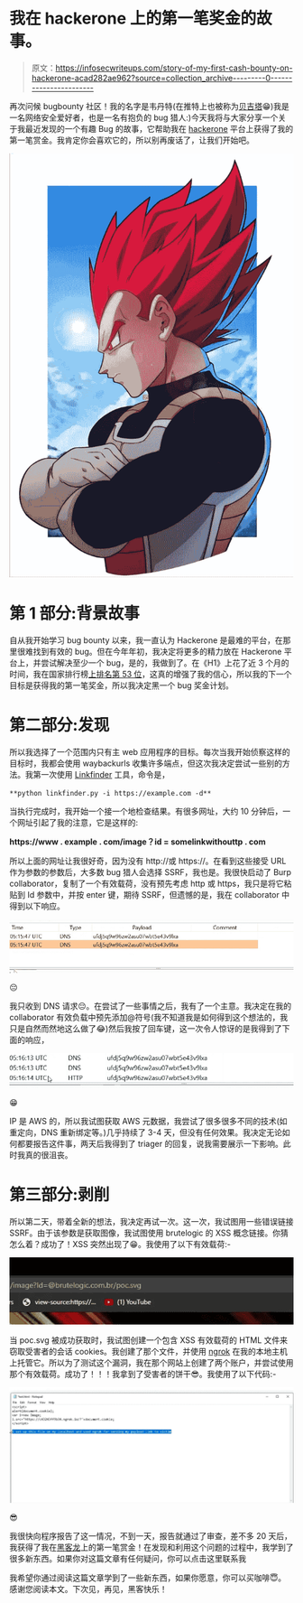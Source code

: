 # 我在 hackerone 上的第一笔奖金的故事。

> 原文：<https://infosecwriteups.com/story-of-my-first-cash-bounty-on-hackerone-acad282ae962?source=collection_archive---------0----------------------->

再次问候 bugbounty 社区！我的名字是韦丹特(在推特上也被称为[贝吉塔](https://twitter.com/_justYnot)😁)我是一名网络安全爱好者，也是一名有抱负的 bug 猎人:)今天我将与大家分享一个关于我最近发现的一个有趣 Bug 的故事，它帮助我在 [hackerone](https://www.hackerone.com/) 平台上获得了我的第一笔赏金。我肯定你会喜欢它的，所以别再废话了，让我们开始吧。

![](img/170fef3602dd45cfaa9482fec51650c1.png)

# 第 1 部分:背景故事

自从我开始学习 bug bounty 以来，我一直认为 Hackerone 是最难的平台，在那里很难找到有效的 bug。但在今年年初，我决定将更多的精力放在 Hackerone 平台上，并尝试解决至少一个 bug，是的，我做到了。在《H1》上花了近 3 个月的时间，我在国家排行榜[上排名第 53 位](https://twitter.com/_justYnot/status/1374941311120207874?s=20)，这真的增强了我的信心，所以我的下一个目标是获得我的第一笔奖金，所以我决定黑一个 bug 奖金计划。

# 第二部分:发现

所以我选择了一个范围内只有主 web 应用程序的目标。每次当我开始侦察这样的目标时，我都会使用 waybackurls 收集许多端点，但这次我决定尝试一些别的方法。我第一次使用 [Linkfinder](https://github.com/GerbenJavado/LinkFinder) 工具，命令是，

`**python linkfinder.py -i https://example.com -d**`

当执行完成时，我开始一个接一个地检查结果。有很多网址，大约 10 分钟后，一个网址引起了我的注意，它是这样的:

**https://www . example . com/image？id = somelinkwithouttp . com**

所以上面的网址让我很好奇，因为没有 http://或 https://。在看到这些接受 URL 作为参数的参数后，大多数 bug 猎人会选择 SSRF，我也是。我很快启动了 Burp collaborator，复制了一个有效载荷，没有预先考虑 http 或 https，我只是将它粘贴到 Id 参数中，并按 enter 键，期待 SSRF，但遗憾的是，我在 collaborator 中得到以下响应。

![](img/d49735b1884ecdf509e4fdb24ecee94d.png)

😔

我只收到 DNS 请求😔。在尝试了一些事情之后，我有了一个主意。我决定在我的 collaborator 有效负载中预先添加@符号(我不知道我是如何得到这个想法的，我只是自然而然地这么做了😂)然后我按了回车键，这一次令人惊讶的是我得到了下面的响应，

![](img/3b5c25df3abe8d45fd45ac7ab4f88c15.png)

😁

IP 是 AWS 的，所以我试图获取 AWS 元数据，我尝试了很多很多不同的技术(如重定向，DNS 重新绑定等。)几乎持续了 3-4 天，但没有任何效果。我决定无论如何都要报告这件事，两天后我得到了 triager 的回复，说我需要展示一下影响。此时我真的很沮丧。

# 第三部分:剥削

所以第二天，带着全新的想法，我决定再试一次。这一次，我试图用一些错误链接 SSRF。由于该参数是获取图像，我试图使用 brutelogic 的 XSS 概念链接。你猜怎么着？成功了！XSS 突然出现了😁。我使用了以下有效载荷:-

![](img/d1db7a2701fbf0a40a1ae2b6981f2551.png)

当 poc.svg 被成功获取时，我试图创建一个包含 XSS 有效载荷的 HTML 文件来窃取受害者的会话 cookies。我创建了那个文件，并使用 [ngrok](https://ngrok.com/) 在我的本地主机上托管它。所以为了测试这个漏洞，我在那个网站上创建了两个账户，并尝试使用那个有效载荷。成功了！！！我拿到了受害者的饼干😎。我使用了以下代码:-

![](img/b286bcd3db4c2e009fc5e8c4ccf0a33c.png)

😎

我很快向程序报告了这一情况，不到一天，报告就通过了审查，差不多 20 天后，我获得了我在[黑客龙](https://medium.com/u/6f816e37be2c?source=post_page-----acad282ae962--------------------------------)上的第一笔赏金！在发现和利用这个问题的过程中，我学到了很多新东西。如果你对这篇文章有任何疑问，你可以点击这里联系我

我希望你通过阅读这篇文章学到了一些新东西，如果你愿意，你可以买咖啡😇。感谢您阅读本文。下次见，再见，黑客快乐！